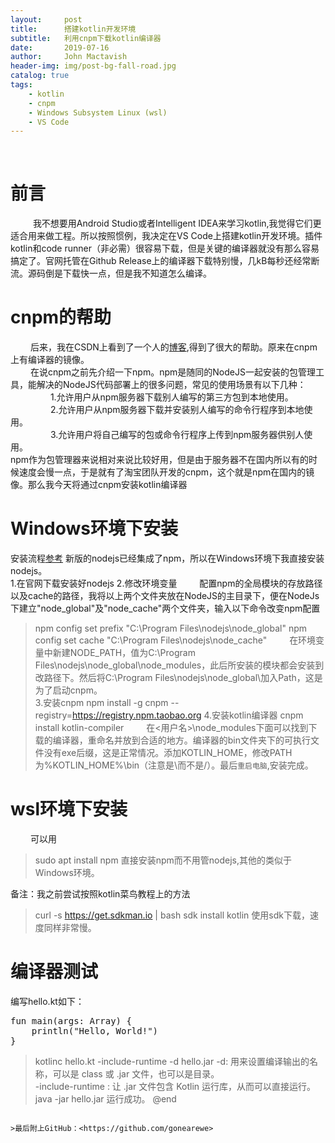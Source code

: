 ```yaml
---
layout:     post
title:      搭建kotlin开发环境
subtitle:   利用cnpm下载kotlin编译器
date:       2019-07-16
author:     John Mactavish
header-img: img/post-bg-fall-road.jpg
catalog: true
tags:
    - kotlin
    - cnpm
    - Windows Subsystem Linux (wsl)
    - VS Code
---
```


&emsp; 
# 前言
&emsp; &emsp; 我不想要用Android Studio或者Intelligent IDEA来学习kotlin,我觉得它们更适合用来做工程。所以按照惯例，我决定在VS Code上搭建kotlin开发环境。插件kotlin和code runner（非必需）很容易下载，但是关键的编译器就没有那么容易搞定了。官网托管在Github Release上的编译器下载特别慢，几kB每秒还经常断流。源码倒是下载快一点，但是我不知道怎么编译。

# cnpm的帮助
&emsp; &emsp;后来，我在CSDN上看到了一个人的[博客](https://blog.csdn.net/fyinthesky/article/details/90401497),得到了很大的帮助。原来在cnpm上有编译器的镜像。   
&emsp; &emsp;在说cnpm之前先介绍一下npm。npm是随同的NodeJS一起安装的包管理工具，能解决的NodeJS代码部署上的很多问题，常见的使用场景有以下几种：    
&emsp; &emsp;&emsp; &emsp;1.允许用户从npm服务器下载别人编写的第三方包到本地使用。    
&emsp; &emsp;&emsp; &emsp;2.允许用户从npm服务器下载并安装别人编写的命令行程序到本地使用。    
&emsp; &emsp;&emsp; &emsp;3.允许用户将自己编写的包或命令行程序上传到npm服务器供别人使用。    
npm作为包管理器来说相对来说比较好用，但是由于服务器不在国内所以有的时候速度会慢一点，于是就有了淘宝团队开发的cnpm，这个就是npm在国内的镜像。那么我今天将通过cnpm安装kotlin编译器

# Windows环境下安装
安装流程[参考](https://www.cnblogs.com/yominhi/p/7039795.html)
新版的nodejs已经集成了npm，所以在Windows环境下我直接安装nodejs。    
1.在官网下载安装好nodejs
2.修改环境变量
&emsp; &emsp;配置npm的全局模块的存放路径以及cache的路径，我将以上两个文件夹放在NodeJS的主目录下，便在NodeJs下建立"node_global"及"node_cache"两个文件夹，输入以下命令改变npm配置   
>npm config set prefix "C:\Program Files\nodejs\node_global"
>npm config set cache "C:\Program Files\nodejs\node_cache"
&emsp; &emsp;在环境变量中新建NODE_PATH，值为C:\Program Files\nodejs\node_global\node_modules，此后所安装的模块都会安装到改路径下。然后将C:\Program Files\nodejs\node_global\加入Path，这是为了启动cnpm。   
3.安装cnpm
>npm install -g cnpm --registry=https://registry.npm.taobao.org
4.安装kotlin编译器
>cnpm install kotlin-compiler
&emsp; &emsp;在<用户名>\node_modules下面可以找到下载的编译器，重命名并放到合适的地方。编译器的bin文件夹下的可执行文件没有exe后缀，这是正常情况。添加KOTLIN_HOME，修改PATH为%KOTLIN_HOME%\bin（注意是\而不是/）。最后```重启电脑```,安装完成。

# wsl环境下安装
&emsp; &emsp;可以用   
>sudo apt install npm
直接安装npm而不用管nodejs,其他的类似于Windows环境。   

备注：我之前尝试按照kotlin菜鸟教程上的方法
>curl -s https://get.sdkman.io | bash
>sdk install kotlin
使用sdk下载，速度同样非常慢。

# 编译器测试
编写hello.kt如下：
<pre>
fun main(args: Array<String>) {
    println("Hello, World!")
}
</pre>
>kotlinc hello.kt -include-runtime -d hello.jar
-d: 用来设置编译输出的名称，可以是 class 或 .jar 文件，也可以是目录。    
-include-runtime : 让 .jar 文件包含 Kotlin 运行库，从而可以直接运行。   
>java -jar hello.jar
运行成功。
@end

```

>最后附上GitHub：<https://github.com/gonearewe>
